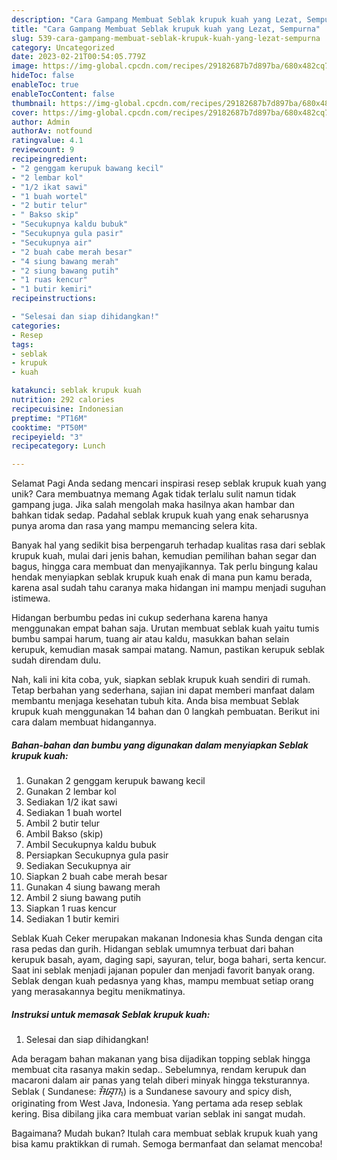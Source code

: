 ```yaml
---
description: "Cara Gampang Membuat Seblak krupuk kuah yang Lezat, Sempurna"
title: "Cara Gampang Membuat Seblak krupuk kuah yang Lezat, Sempurna"
slug: 539-cara-gampang-membuat-seblak-krupuk-kuah-yang-lezat-sempurna
category: Uncategorized
date: 2023-02-21T00:54:05.779Z
image: https://img-global.cpcdn.com/recipes/29182687b7d897ba/680x482cq70/seblak-krupuk-kuah-foto-resep-utama.jpg
hideToc: false
enableToc: true
enableTocContent: false
thumbnail: https://img-global.cpcdn.com/recipes/29182687b7d897ba/680x482cq70/seblak-krupuk-kuah-foto-resep-utama.jpg
cover: https://img-global.cpcdn.com/recipes/29182687b7d897ba/680x482cq70/seblak-krupuk-kuah-foto-resep-utama.jpg
author: Admin
authorAv: notfound
ratingvalue: 4.1
reviewcount: 9
recipeingredient:
- "2 genggam kerupuk bawang kecil"
- "2 lembar kol"
- "1/2 ikat sawi"
- "1 buah wortel"
- "2 butir telur"
- " Bakso skip"
- "Secukupnya kaldu bubuk"
- "Secukupnya gula pasir"
- "Secukupnya air"
- "2 buah cabe merah besar"
- "4 siung bawang merah"
- "2 siung bawang putih"
- "1 ruas kencur"
- "1 butir kemiri"
recipeinstructions:

- "Selesai dan siap dihidangkan!"
categories:
- Resep
tags:
- seblak
- krupuk
- kuah

katakunci: seblak krupuk kuah 
nutrition: 292 calories
recipecuisine: Indonesian
preptime: "PT16M"
cooktime: "PT50M"
recipeyield: "3"
recipecategory: Lunch

---
```



Selamat Pagi Anda sedang mencari inspirasi resep seblak krupuk kuah yang unik? Cara membuatnya memang Agak tidak terlalu sulit namun tidak gampang juga. Jika salah mengolah maka hasilnya akan hambar dan bahkan tidak sedap. Padahal seblak krupuk kuah yang enak seharusnya punya aroma dan rasa yang mampu memancing selera kita.


Banyak hal yang sedikit bisa berpengaruh terhadap kualitas rasa dari seblak krupuk kuah, mulai dari jenis bahan, kemudian pemilihan bahan segar dan bagus, hingga cara membuat dan menyajikannya. Tak perlu bingung kalau hendak menyiapkan seblak krupuk kuah enak di mana pun kamu berada, karena asal sudah tahu caranya maka hidangan ini mampu menjadi suguhan istimewa.

Hidangan berbumbu pedas ini cukup sederhana karena hanya menggunakan empat bahan saja. Urutan membuat seblak kuah yaitu tumis bumbu sampai harum, tuang air atau kaldu, masukkan bahan selain kerupuk, kemudian masak sampai matang. Namun, pastikan kerupuk seblak sudah direndam dulu.


Nah, kali ini kita coba, yuk, siapkan seblak krupuk kuah sendiri di rumah. Tetap berbahan yang sederhana, sajian ini dapat memberi manfaat dalam membantu menjaga kesehatan tubuh kita. Anda bisa membuat Seblak krupuk kuah menggunakan 14 bahan dan 0 langkah pembuatan. Berikut ini cara dalam membuat hidangannya.

<!--inarticleads1-->

##### Bahan-bahan dan bumbu yang digunakan dalam menyiapkan Seblak krupuk kuah:

1. Gunakan 2 genggam kerupuk bawang kecil
1. Gunakan 2 lembar kol
1. Sediakan 1/2 ikat sawi
1. Sediakan 1 buah wortel
1. Ambil 2 butir telur
1. Ambil  Bakso (skip)
1. Ambil Secukupnya kaldu bubuk
1. Persiapkan Secukupnya gula pasir
1. Sediakan Secukupnya air
1. Siapkan 2 buah cabe merah besar
1. Gunakan 4 siung bawang merah
1. Ambil 2 siung bawang putih
1. Siapkan 1 ruas kencur
1. Sediakan 1 butir kemiri


Seblak Kuah Ceker merupakan makanan Indonesia khas Sunda dengan cita rasa pedas dan gurih. Hidangan seblak umumnya terbuat dari bahan kerupuk basah, ayam, daging sapi, sayuran, telur, boga bahari, serta kencur. Saat ini seblak menjadi jajanan populer dan menjadi favorit banyak orang. Seblak dengan kuah pedasnya yang khas, mampu membuat setiap orang yang merasakannya begitu menikmatinya. 

<!--inarticleads2-->

##### Instruksi untuk memasak Seblak krupuk kuah:


1. Selesai dan siap dihidangkan!

Ada beragam bahan makanan yang bisa dijadikan topping seblak hingga membuat cita rasanya makin sedap.. Sebelumnya, rendam kerupuk dan macaroni dalam air panas yang telah diberi minyak hingga teksturannya. Seblak ( Sundanese: ᮞᮨᮘᮣᮊ᮪) is a Sundanese savoury and spicy dish, originating from West Java, Indonesia. Yang pertama ada resep seblak kering. Bisa dibilang jika cara membuat varian seblak ini sangat mudah. 

Bagaimana? Mudah bukan? Itulah cara membuat seblak krupuk kuah yang bisa kamu praktikkan di rumah. Semoga bermanfaat dan selamat mencoba!
